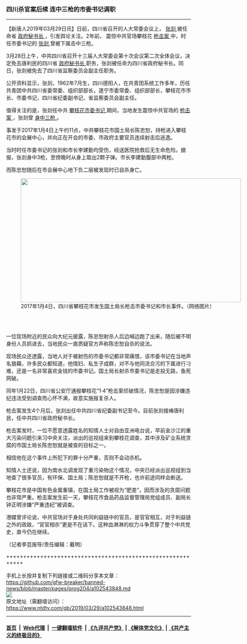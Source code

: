 ### 四川杀官案后续  连中三枪的市委书记调职
------------------------

<div class="post_content" itemprop="articleBody">
 <p>
  【新唐人2019年03月29日讯】日前，四川省召开的人大常委会议上，
  <a href="https://www.ntdtv.com/gb/张剡.htm">
   张剡
  </a>
  被任命省
  <a href="https://www.ntdtv.com/gb/政府秘书长.htm">
   政府秘书长
  </a>
  ，引发舆论关注。2年前， 震惊中共官场攀枝花
  <a href="https://www.ntdtv.com/gb/枪击案.htm">
   枪击案
  </a>
  中，时任市委书记的
  <a href="https://www.ntdtv.com/gb/张剡.htm">
   张剡
  </a>
  曾被下属击中三枪。
 </p>
 <p>
  3月28日上午，中共四川省召开十三届人大常委会第十次会议第二次全体会议，决定免去唐利民的四川省
  <a href="https://www.ntdtv.com/gb/政府秘书长.htm">
   政府秘书长
  </a>
  职务，张剡被任命为四川省政府秘书长。同日，张剡被免去了四川省监察委员会副主任职务。
 </p>
 <p>
  公开资料显示，张剡，1962年7月生，四川德阳人，在共青团系统工作多年，历任共青团中共四川省委常委、组织部部长，遂宁市委常委、组织部部长，攀枝花市市长、市委书记，四川省纪委副书记、省监察委员会副主任。
 </p>
 <p>
  值得关注的是，张剡任中共
  <a href="https://www.ntdtv.com/gb/攀枝花市委书记.htm">
   攀枝花市委书记
  </a>
  期间，当地发生震惊中共官场的
  <a href="https://www.ntdtv.com/gb/枪击案.htm">
   枪击案
  </a>
  ，张剡曾
  <a href="https://www.ntdtv.com/gb/身中三枪.htm">
   身中三枪
  </a>
  。
 </p>
 <p>
  事发于2017年1月4日上午约11点，中共攀枝花市国土局长陈忠恕，持枪进入攀枝花市的会展中心，并向正在开会的市委、市政府主要官员连续射击后逃逸。
 </p>
 <p>
  当时时任市委书记的张剡和市长李建勤均受伤，经送医院抢救后无生命危险。据报，张剡身中3枪，至傍晚时从身上取出2颗子弹。市长李建勤腹部中两枪。
 </p>
 <p>
  而陈忠恕随后在市会展中心地下负二层被发现时已自杀身亡。
 </p>
 <figure class="wp-caption alignnone" id="attachment_102543850" style="width: 600px">
  <a href="https://www.ntdtv.com/assets/uploads/2019/03/7-1-1.jpg">
   <img alt="" class="size-medium wp-image-102543850" height="337" src="https://www.ntdtv.com/assets/uploads/2019/03/7-1-1-600x337.jpg" width="600"/>
  </a>
  <br/><figcaption class="wp-caption-text">
   2017年1月4日，四川省攀枝花市发生国土局长枪击市委书记和市长事件。（网络图片）
  </figcaption><br/>
 </figure><br/>
 <p>
  一位现场附近的民众向大纪元披露，陈忠恕射杀人后边喊边跑了出来，随后被不明身份人员抓进去，当地民众一直质疑官方声称陈忠恕自杀的说法。
 </p>
 <p>
  现场民众还透露，当地人对于被射伤的市委书记都非常痛恨，该市委书记在当地声名狼藉，许多民众都知道，他情妇、私生子成群，对不与他同流合污的下属进行刁难，还是一名非常喜欢金钱的市委书记。国土局长射杀市委书记是走投无路，鱼死网破。
 </p>
 <p>
  同年1月22日，四川省公安厅通报攀枝花“1·4”枪击案侦破情况，陈忠恕是因涉嫌违纪违法受到调查而心怀不满，故意实施报复杀人。
 </p>
 <p>
  枪击案发生4个月后，张剡出任中共四川省纪委副书记至今。目前张剡接棒唐利民，任中共四川省政府秘书长。
 </p>
 <p>
  枪击案发时，一位不愿意透露姓名的知情人士对自由亚洲电台说，早前金沙江的重大污染问题引来习中央关注，派出的巡视组来到攀枝花调查，其中涉及矿业系统贪腐的市国土局长陈忠恕就是被查的目标之一。
 </p>
 <p>
  相信他在这个事件上所犯下的罪十分严重，否则不会动杀机。
 </p>
 <p>
  知情人士还说，因为南水北调发现了重污染物这个情况，中央已经派出巡视组到当地查了很多官员，有环保、国土局；陈忠恕就是不开枪，也许前途同样会断送。
 </p>
 <p>
  攀枝花市是中国有色金属重镇，在国土局工作被视为“肥差”，因而涉及的贪腐问题也非常严重。枪击案发生前一天，攀枝花市食品药品监督管理局党组成员、副局长钟正明涉嫌“严重违纪”被调查。
 </p>
 <p>
  港媒曾评论说，中共官场对于身处共同利益链中的官员，是官官相互，对于利益链之外的政敌，“官官相杀”更是不在话下。这种血淋淋的权力斗争贯穿了整个中共党史，直今仍在继续。
 </p>
 <p>
  （记者李芸报导/责任编辑：戴明）
 </p>
 <div class="single_ad">
 </div>
</div>

+++++++++++++++++++++++++++++++++++++++++++++++++++++++++++<br/><br/>
手机上长按并复制下列链接或二维码分享本文章：<br/>
https://github.com/gfw-breaker/banned-news/blob/master/pages/prog204/a102543848.md <br/>
<a href='https://github.com/gfw-breaker/banned-news/blob/master/pages/prog204/a102543848.md'><img src='https://github.com/gfw-breaker/banned-news/blob/master/pages/prog204/a102543848.md.png'/></a> <br/>
原文地址（需翻墙访问）：https://www.ntdtv.com/gb/2019/03/29/a102543848.html


------------------------
#### [首页](https://github.com/gfw-breaker/banned-news/blob/master/README.md) &nbsp;|&nbsp; [Web代理](https://github.com/labour-camp/helloworld) &nbsp;|&nbsp; [一键翻墙软件](https://github.com/gfw-breaker/nogfw/blob/master/README.md) &nbsp;| [《九评共产党》](https://github.com/gfw-breaker/9ping.md/blob/master/README.md#九评之一评共产党是什么) | [《解体党文化》](https://github.com/gfw-breaker/jtdwh.md/blob/master/README.md) | [《共产主义的终极目的》](https://github.com/gfw-breaker/gczydzjmd.md/blob/master/README.md)


